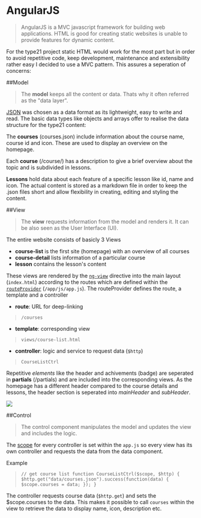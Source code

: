 # AngularJS

> AngularJS is a MVC javascript framework for building web applications.
HTML is good for creating static websites is unable to provide features for dynamic content.

For the type21 project static HTML would work for the most part but in order to avoid repetitive code, keep development, maintenance and extensibility rather easy I decided to use a MVC pattern. 
This assures a seperation of concerns:

##Model
> The **model** keeps all the content or data. Thats why it often referred as the "data layer".

[JSON](http://en.wikipedia.org/wiki/Json "JSON") was chosen as a data format as its lightweight, easy to write and read. The basic data types like objects and arrays offer to realise the data structure for the type21 content:

The **courses** (courses.json) include information about the course name, course id and icon. These are used to display an overview on the homepage.

Each **course** (/course/<course>) has a description to give a brief overview about the topic and is subdivided in lessons.

**Lessons** hold data about each feature of a specific lesson like id, name and icon. The actual content is stored as a markdown file in order to keep the .json files short and allow flexibility in creating, editing and styling the content.

##View
> The **view** requests information from the model and renders it. It can be also seen as the User Interface (UI).

The entire website consists of basicly 3 Views

* **course-list** is the first site (homepage) with an overview of all courses
* **course-detail** lists information of a particular course
* **lesson** contains the lesson's content


These views are rendered by the [`ng-view`](http://docs.angularjs.org/api/ng.directive:ngView) directive into the main layout (`index.html`) according to the routes which are defined within the [`routeProvider`](http://docs.angularjs.org/api/ng.$routeProvider) (`/app/js/app.js`). The routeProvider defines the route, a template and a controller

* **route**: URL for deep-linking	
>`/courses`

* **template**: corresponding view
>`views/course-list.html`

* **controller**: logic and service to request data (`$http`)
>`CourseListCtrl`


Repetitive *elements* like the header and achivements (badge) are seperated in **partials** (/partials) and are included into the corresponding views.
As the homepage has a different header compared to the course details and lessons, the header section is seperated into *mainHeader* and *subHeader*.

![](https://raw.github.com/fuhlig/type21/master/app/img/headers.png)




##Control
>The control component manipulates the model and updates the view and includes the logic.

The [scope](http://docs.angularjs.org/guide/scope) for every controller is set within the `app.js` so every view has its own controller and requests the data from the data component.

Example
> `// get course list
    function CourseListCtrl($scope, $http) {
	$http.get("data/courses.json").success(function(data) {
		$scope.courses = data;
	});
}`

The controller requests course data (`$http.get`) and sets the $scope.courses to the data. This makes it possible to call `courses` within the view to retrieve the data to display name, icon, description etc.